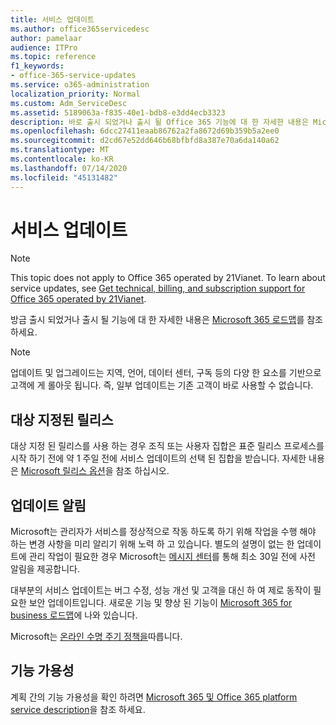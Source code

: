 ```yaml
---
title: 서비스 업데이트
ms.author: office365servicedesc
author: pamelaar
audience: ITPro
ms.topic: reference
f1_keywords:
- office-365-service-updates
ms.service: o365-administration
localization_priority: Normal
ms.custom: Adm_ServiceDesc
ms.assetid: 5189063a-f835-40e1-bdb8-e3dd4ecb3323
description: 바로 출시 되었거나 출시 될 Office 365 기능에 대 한 자세한 내용은 Microsoft 365 로드맵를 참조 하세요.
ms.openlocfilehash: 6dcc27411eaab86762a2fa8672d69b359b5a2ee0
ms.sourcegitcommit: d2cd67e52dd646b68bfbfd8a387e70a6da140a62
ms.translationtype: MT
ms.contentlocale: ko-KR
ms.lasthandoff: 07/14/2020
ms.locfileid: "45131482"
---
```

# <a name="service-updates"></a>서비스 업데이트

> [!NOTE]
> This topic does not apply to Office 365 operated by 21Vianet. To learn about service updates, see [Get technical, billing, and subscription support for Office 365 operated by 21Vianet](https://go.microsoft.com/fwlink/?LinkID=733350&amp;clcid=0x409). 
  
방금 출시 되었거나 출시 될 기능에 대 한 자세한 내용은 [Microsoft 365 로드맵](https://go.microsoft.com/fwlink/?LinkId=509914)를 참조 하세요.
  
> [!NOTE]
> 업데이트 및 업그레이드는 지역, 언어, 데이터 센터, 구독 등의 다양 한 요소를 기반으로 고객에 게 롤아웃 됩니다. 즉, 일부 업데이트는 기존 고객이 바로 사용할 수 없습니다. 
  
## <a name="targeted-release"></a>대상 지정된 릴리스

대상 지정 된 릴리스를 사용 하는 경우 조직 또는 사용자 집합은 표준 릴리스 프로세스를 시작 하기 전에 약 1 주일 전에 서비스 업데이트의 선택 된 집합을 받습니다. 자세한 내용은 [Microsoft 릴리스 옵션](https://docs.microsoft.com/office365/admin/manage/release-options-in-office-365?view=o365-worldwide)을 참조 하십시오. 
  
## <a name="update-notifications"></a>업데이트 알림

Microsoft는 관리자가 서비스를 정상적으로 작동 하도록 하기 위해 작업을 수행 해야 하는 변경 사항을 미리 알리기 위해 노력 하 고 있습니다. 별도의 설명이 없는 한 업데이트에 관리 작업이 필요한 경우 Microsoft는 [메시지 센터](https://docs.microsoft.com/office365/admin/manage/message-center?view=o365-worldwide)를 통해 최소 30일 전에 사전 알림을 제공합니다. 
  
대부분의 서비스 업데이트는 버그 수정, 성능 개선 및 고객을 대신 하 여 제로 동작이 필요한 보안 업데이트입니다. 새로운 기능 및 향상 된 기능이 [Microsoft 365 for business 로드맵](https://roadmap.office.com/)에 나와 있습니다.
  
Microsoft는 [온라인 수명 주기 정책을](https://support.microsoft.com/lifecycle#gp/osslpolicy)따릅니다.
  
## <a name="feature-availability"></a>기능 가용성

계획 간의 기능 가용성을 확인 하려면 [Microsoft 365 및 Office 365 platform service description](office-365-platform-service-description.md)을 참조 하세요.
  

